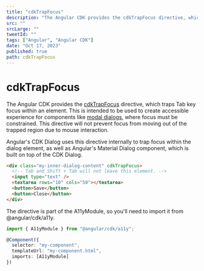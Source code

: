 ```yaml
---
title: "cdkTrapFocus"
description: "The Angular CDK provides the cdkTrapFocus directive, which traps Tab key focus within an element."
src: ""
srcLarge: ""
tweetId: ""
tags: ["Angular", "Angular CDK"]
date: "Oct 17, 2023"
published: true
path: cdkTrapFocus
---
```


# cdkTrapFocus

The Angular CDK provides the [cdkTrapFocus](https://material.angular.io/cdk/a11y/overview#focustrap) directive, which traps Tab key focus within an element. This is intended to be used to create accessible experience for components like [modal dialogs](https://www.w3.org/WAI/ARIA/apg/patterns/dialog-modal/), where focus must be constrained. This directive will not prevent focus from moving out of the trapped region due to mouse interaction.

Angular's CDK Dialog uses this directive internally to trap focus within the dialog element, as well as Angular's Material Dialog component, which is built on top of the CDK Dialog.

```html
<div class="my-inner-dialog-content" cdkTrapFocus>
  <!-- Tab and Shift + Tab will not leave this element. -->
  <input type="text" />
  <textarea rows="10" cols="50"></textarea>
  <button>Save</button>
  <button>Close</button>
</div>
```

The directive is part of the A11yModule, so you'll need to import it from @angular/cdk/a11y.

```ts
import { A11yModule } from "@angular/cdk/a11y";

@Component({
  selector: "my-component",
  templateUrl: "my-component.html",
  imports: [A11yModule]
})
```
